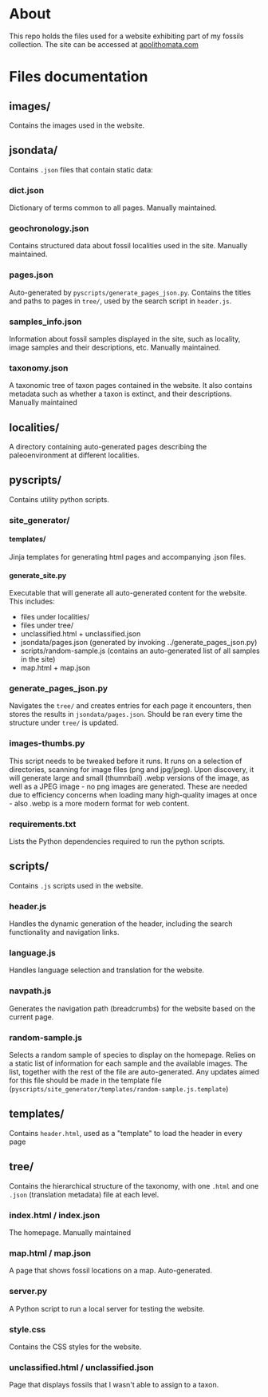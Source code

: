 # About
This repo holds the files used for a website exhibiting part of my fossils collection. The site can be accessed at [apolithomata.com](https://apolithomata.com)

# Files documentation

## images/
Contains the images used in the website.

## jsondata/
Contains `.json` files that contain static data:
### dict.json
Dictionary of terms common to all pages. Manually maintained.
### geochronology.json
Contains structured data about fossil localities used in the site. Manually maintained.
### pages.json
Auto-generated by `pyscripts/generate_pages_json.py`. Contains the  titles and paths to pages in `tree/`, used by the search script in `header.js`.
### samples_info.json
Information about fossil samples displayed in the site, such as locality, image samples and their descriptions, etc. Manually maintained.
### taxonomy.json
A taxonomic tree of taxon pages contained in the website. It also contains metadata such as whether a taxon is extinct, and their descriptions. Manually maintained

## localities/
A directory containing auto-generated pages describing the paleoenvironment at different localities.


## pyscripts/
Contains utility python scripts.
### site_generator/
#### templates/
Jinja templates for generating html pages and accompanying .json files.
#### generate_site.py
Executable that will generate all auto-generated content for the website. This includes:
- files under localities/
- files under tree/
- unclassified.html + unclassified.json
- jsondata/pages.json (generated by invoking ../generate_pages_json.py)
- scripts/random-sample.js (contains an auto-generated list of all samples in the site)
- map.html + map.json
### generate_pages_json.py
Navigates the `tree/` and creates entries for each page it encounters, then stores the results in `jsondata/pages.json`. Should be ran every time the structure under `tree/` is updated.
### images-thumbs.py
This script needs to be tweaked before it runs. It runs on a selection of directories, scanning for image files (png and jpg/jpeg). Upon discovery, it will generate large and small (thumnbail) .webp versions of the image, as well as a JPEG image - no png images are generated. These are needed due to efficiency concerns when loading many high-quality images at once - also .webp is a more modern format for web content.
### requirements.txt
Lists the Python dependencies required to run the python scripts.

## scripts/
Contains `.js` scripts used in the website.
### header.js
Handles the dynamic generation of the header, including the search functionality and navigation links.
### language.js
Handles language selection and translation for the website.
### navpath.js
Generates the navigation path (breadcrumbs) for the website based on the current page.
### random-sample.js
Selects a random sample of species to display on the homepage. Relies on a static list of information for each sample and the available images. The list, together with the rest of the file are auto-generated. Any updates aimed for this file should be made in the template file (`pyscripts/site_generator/templates/random-sample.js.template`)

## templates/
Contains `header.html`, used as a "template" to load the header in every page

## tree/
Contains the hierarchical structure of the taxonomy, with one `.html` and one `.json` (translation metadata) file at each level.

### index.html / index.json
The homepage. Manually maintained

### map.html / map.json
A page that shows fossil locations on a map. Auto-generated.

### server.py
A Python script to run a local server for testing the website.

### style.css
Contains the CSS styles for the website.

### unclassified.html / unclassified.json
Page that displays fossils that I wasn't able to assign to a taxon. 
